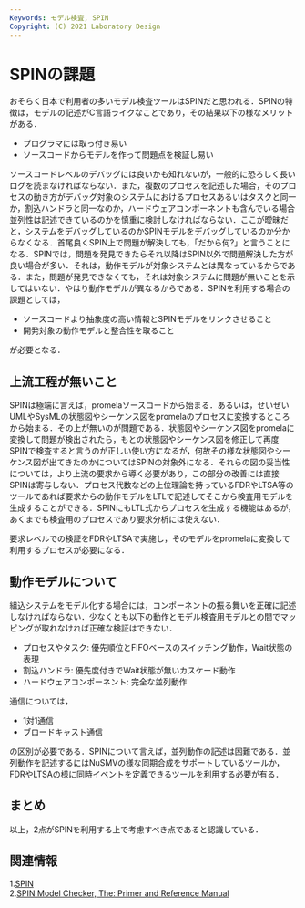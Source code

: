 ```yaml
---
Keywords: モデル検査, SPIN  
Copyright: (C) 2021 Laboratory Design  
---
```


# SPINの課題

おそらく日本で利用者の多いモデル検査ツールはSPINだと思われる．SPINの特徴は，モデルの記述がC言語ライクなことであり，その結果以下の様なメリットがある．

- プログラマには取っ付き易い
- ソースコードからモデルを作って問題点を検証し易い

ソースコードレベルのデバッグには良いかも知れないが，一般的に恐ろしく長いログを読まなければならない．また，複数のプロセスを記述した場合，そのプロセスの動き方がデバッグ対象のシステムにおけるプロセスあるいはタスクと同一か，割込ハンドラと同一なのか，ハードウェアコンポーネントも含んでいる場合並列性は記述できているのかを慎重に検討しなければならない．ここが曖昧だと，システムをデバッグしているのかSPINモデルをデバッグしているのか分からなくなる．首尾良くSPIN上で問題が解決しても，「だから何?」と言うことになる．SPINでは，問題を発見できたらそれ以降はSPIN以外で問題解決した方が良い場合が多い．それは，動作モデルが対象システムとは異なっているからである．また，問題が発見できなくても，それは対象システムに問題が無いことを示してはいない．やはり動作モデルが異なるからである．SPINを利用する場合の課題としては，

- ソースコードより抽象度の高い情報とSPINモデルをリンクさせること
- 開発対象の動作モデルと整合性を取ること

が必要となる．

## 上流工程が無いこと

SPINは極端に言えば，promelaソースコードから始まる．あるいは，せいぜいUMLやSysMLの状態図やシーケンス図をpromelaのプロセスに変換するところから始まる．その上が無いのが問題である．状態図やシーケンス図をpromelaに変換して問題が検出されたら，もとの状態図やシーケンス図を修正して再度SPINで検査すると言うのが正しい使い方になるが，何故その様な状態図やシーケンス図が出てきたのかについてはSPINの対象外になる．それらの図の妥当性については，より上流の要求から導く必要があり，この部分の改善には直接SPINは寄与しない．プロセス代数などの上位理論を持っているFDRやLTSA等のツールであれば要求からの動作モデルをLTLで記述してそこから検査用モデルを生成することができる．SPINにもLTL式からプロセスを生成する機能はあるが，あくまでも検査用のプロセスであり要求分析には使えない．

要求レベルでの検証をFDRやLTSAで実施し，そのモデルをpromelaに変換して利用するプロセスが必要になる．

## 動作モデルについて

組込システムをモデル化する場合には，コンポーネントの振る舞いを正確に記述しなければならない．少なくとも以下の動作とモデル検査用モデルとの間でマッピングが取れなければ正確な検証はできない．

- プロセスやタスク: 優先順位とFIFOベースのスイッチング動作，Wait状態の表現
- 割込ハンドラ: 優先度付きでWait状態が無いカスケード動作
- ハードウェアコンポーネント: 完全な並列動作

通信については，

- 1対1通信
- ブロードキャスト通信

の区別が必要である．SPINについて言えば，並列動作の記述は困難である．並列動作を記述するにはNuSMVの様な同期合成をサポートしているツールか，FDRやLTSAの様に同時イベントを定義できるツールを利用する必要が有る．

## まとめ

以上，2点がSPINを利用する上で考慮すべき点であると認識している．

## 関連情報  
1.[SPIN](https://github.com/nimble-code/Spin)  
2.[SPIN Model Checker, The: Primer and Reference Manual](https://amzn.to/3FkJUKj)

